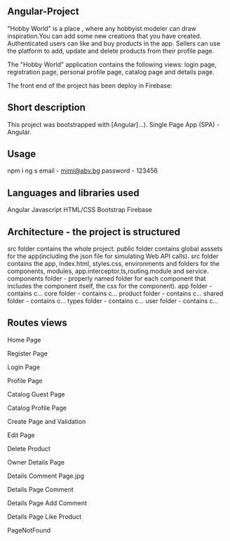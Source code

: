 ## Angular-Project

"Hobby World" is a place , where any hobbyist modeler can draw inspiration.You can add some new creations that you have created. Authenticated users can like and buy products in the app. Sellers can use the platform to add, update and delete products from their profile page.

The "Hobby World" application contains the following views: login page, registration page,  personal profile page, catalog page and details page.

The front end of the project has been deploy in Firebase: 

## Short description
This project was bootstrapped with [Angular]...).
Single Page App (SPA) - Angular.
## Usage
npm i
ng s
email - mimi@abv.bg
password - 123456
## Languages and libraries used
Angular
Javascript
HTML/CSS
Bootstrap
Firebase
## Architecture - the project is structured
src folder contains the whole project.
public folder contains global asssets for the app(including the json file for simulating Web API calls).
src folder contains the app, index.html, styles.css, environments and folders for the components, modules, app.interceptor.ts,routing.module and service.
components folder - properly named folder for each component that includes the component itself, the css for the component).
app folder - contains c...
core folder - contains c...
product folder - contains c...
shared folder - contains c...
types folder - contains c...
user folder - contains c...
## Routes views
Home Page


Register Page


Login Page


Profile Page


Catalog Guest Page


Catalog Profile Page


Create Page and Validation


 

Edit Page


Delete Product


Owner Details Page


Details Comment Page.jpg


Details Page Comment
 

Details Page Add Comment


Details Page Like Product


PageNotFound

